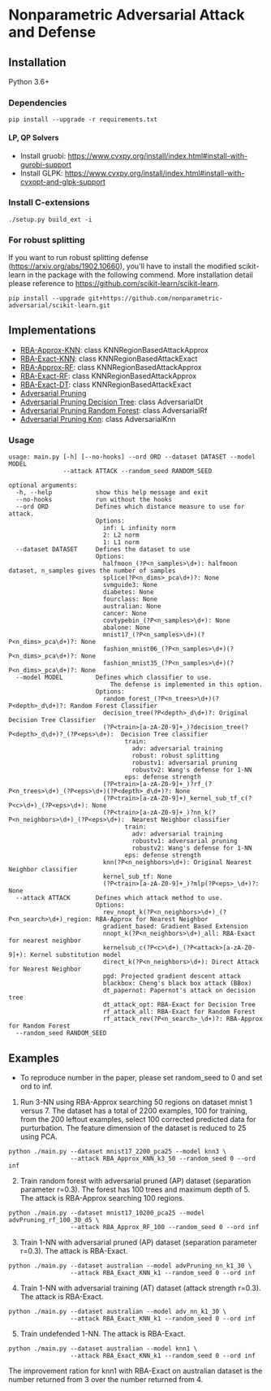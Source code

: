 # Nonparametric Adversarial Attack and Defense

## Installation

Python 3.6+

### Dependencies

```
pip install --upgrade -r requirements.txt
```

#### LP, QP Solvers

- Install gruobi: https://www.cvxpy.org/install/index.html#install-with-gurobi-support
- Install GLPK: https://www.cvxpy.org/install/index.html#install-with-cvxopt-and-glpk-support

### Install C-extensions
```
./setup.py build_ext -i
```

### For robust splitting
If you want to run robust splitting defense (https://arxiv.org/abs/1902.10660),
you'll have to install the modified scikit-learn in the package with the
following commend. More installation detail please reference to
https://github.com/scikit-learn/scikit-learn.

```
pip install --upgrade git+https://github.com/nonparametric-adversarial/scikit-learn.git
```

## Implementations

- [RBA-Approx-KNN](nnattack/attacks/nns/nn_attack.py): class KNNRegionBasedAttackApprox
- [RBA-Exact-KNN](nnattack/attacks/nns/nn_attack.py): class KNNRegionBasedAttackExact
- [RBA-Approx-RF](nnattack/attacks/trees/rf_attack.py): class KNNRegionBasedAttackApprox
- [RBA-Exact-RF](nnattack/attacks/trees/rf_attack.py): class KNNRegionBasedAttackApprox
- [RBA-Exact-DT](nnattack/attacks/trees/dt_opt.py): class KNNRegionBasedAttackExact
- [Adversarial Pruning](nnattack/models/defense.py)
- [Adversarial Pruning Decision Tree](nnattack/models/adversarial_dt.py): class AdversarialDt
- [Adversarial Pruning Random Forest](nnattack/models/adversarial_dt.py): class AdversarialRf
- [Adversarial Pruning Knn](nnattack/models/adversarial_knn.py): class AdversarialKnn

### Usage
```
usage: main.py [-h] [--no-hooks] --ord ORD --dataset DATASET --model MODEL
               --attack ATTACK --random_seed RANDOM_SEED

optional arguments:
  -h, --help            show this help message and exit
  --no-hooks            run without the hooks
  --ord ORD             Defines which distance measure to use for attack.
                        Options:
                          inf: L infinity norm
                          2: L2 norm
                          1: L1 norm
  --dataset DATASET     Defines the dataset to use
                        Options:
                          halfmoon_(?P<n_samples>\d+): halfmoon dataset, n_samples gives the number of samples
                          splice(?P<n_dims>_pca\d+)?: None
                          svmguide3: None
                          diabetes: None
                          fourclass: None
                          australian: None
                          cancer: None
                          covtypebin_(?P<n_samples>\d+): None
                          abalone: None
                          mnist17_(?P<n_samples>\d+)(?P<n_dims>_pca\d+)?: None
                          fashion_mnist06_(?P<n_samples>\d+)(?P<n_dims>_pca\d+)?: None
                          fashion_mnist35_(?P<n_samples>\d+)(?P<n_dims>_pca\d+)?: None
  --model MODEL         Defines which classifier to use.
                            The defense is implemented in this option.
                        Options:
                          random_forest_(?P<n_trees>\d+)(?P<depth>_d\d+)?: Random Forest Classifier
                          decision_tree(?P<depth>_d\d+)?: Original Decision Tree Classifier
                          (?P<train>[a-zA-Z0-9]+_)?decision_tree(?P<depth>_d\d+)?_(?P<eps>\d+):  Decision Tree classifier
                                train:
                                  adv: adversarial training
                                  robust: robust splitting
                                  robustv1: adversarial pruning
                                  robustv2: Wang's defense for 1-NN
                                eps: defense strength
                          (?P<train>[a-zA-Z0-9]+_)?rf_(?P<n_trees>\d+)_(?P<eps>\d+)(?P<depth>_d\d+)?: None
                          (?P<train>[a-zA-Z0-9]+)_kernel_sub_tf_c(?P<c>\d+)_(?P<eps>\d+): None
                          (?P<train>[a-zA-Z0-9]+_)?nn_k(?P<n_neighbors>\d+)_(?P<eps>\d+):  Nearest Neighbor classifier
                                train:
                                  adv: adversarial training
                                  robustv1: adversarial pruning
                                  robustv2: Wang's defense for 1-NN
                                eps: defense strength
                          knn(?P<n_neighbors>\d+): Original Nearest Neighbor classifier
                          kernel_sub_tf: None
                          (?P<train>[a-zA-Z0-9]+_)?mlp(?P<eps>_\d+)?: None
  --attack ATTACK       Defines which attack method to use.
                        Options:
                          rev_nnopt_k(?P<n_neighbors>\d+)_(?P<n_search>\d+)_region: RBA-Approx for Nearest Neighbor
                          gradient_based: Gradient Based Extension
                          nnopt_k(?P<n_neighbors>\d+)_all: RBA-Exact for nearest neighbor
                          kernelsub_c(?P<c>\d+)_(?P<attack>[a-zA-Z0-9]+): Kernel substitution model
                          direct_k(?P<n_neighbors>\d+): Direct Attack for Nearest Neighbor
                          pgd: Projected gradient descent attack
                          blackbox: Cheng's black box attack (BBox)
                          dt_papernot: Papernot's attack on decision tree
                          dt_attack_opt: RBA-Exact for Decision Tree
                          rf_attack_all: RBA-Exact for Random Forest
                          rf_attack_rev(?P<n_search>_\d+)?: RBA-Approx for Random Forest
  --random_seed RANDOM_SEED
```

## Examples

- To reproduce number in the paper, please set random_seed to 0 and set ord to
  inf.

1. Run 3-NN using RBA-Approx searching 50 regions on dataset mnist 1 versus 7.
   The dataset has a total of 2200 examples, 100 for training, from the 200
   leftout examples, select 100 corrected predicted data for purturbation.
   The feature dimension of the dataset is reduced to 25 using PCA.
```
python ./main.py --dataset mnist17_2200_pca25 --model knn3 \
                 --attack RBA_Approx_KNN_k3_50 --random_seed 0 --ord inf
```

2. Train random forest with adversarial pruned (AP) dataset (separation parameter r=0.3).
   The forest has 100 trees and maximum depth of 5.
   The attack is RBA-Approx searching 100 regions.
```
python ./main.py --dataset mnist17_10200_pca25 --model advPruning_rf_100_30_d5 \
                 --attack RBA_Approx_RF_100 --random_seed 0 --ord inf
```

3. Train 1-NN with adversarial pruned (AP) dataset (separation parameter r=0.3).
  The attack is RBA-Exact.
```
python ./main.py --dataset australian --model advPruning_nn_k1_30 \
                 --attack RBA_Exact_KNN_k1 --random_seed 0 --ord inf
```

4. Train 1-NN with adversarial training (AT) dataset (attack strength r=0.3).
  The attack is RBA-Exact.
```
python ./main.py --dataset australian --model adv_nn_k1_30 \
                 --attack RBA_Exact_KNN_k1 --random_seed 0 --ord inf
```

5. Train undefended 1-NN. The attack is RBA-Exact.
```
python ./main.py --dataset australian --model knn1 \
                 --attack RBA_Exact_KNN_k1 --random_seed 0 --ord inf
```

The improvement ration for knn1 with RBA-Exact on australian dataset  is the
number returned from 3 over the number returned from 4.
